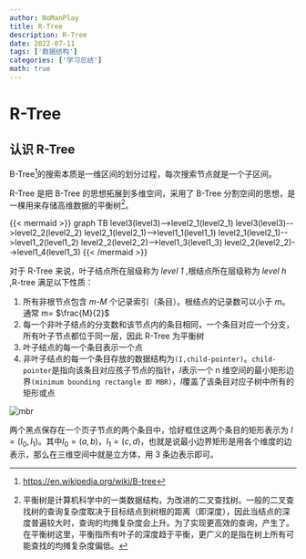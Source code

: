 ```yaml
---
author: NoManPlay
title: R-Tree
description: R-Tree
date: 2022-07-11
tags: ['数据结构']
categories: ['学习总结']
math: true
---
```


# R-Tree

## 认识 R-Tree

B-Tree[^1]的搜索本质是一维区间的划分过程，每次搜索节点就是一个子区间。

R-Tree 是把 B-Tree 的思想拓展到多维空间，采用了 B-Tree 分割空间的思想，是一棵用来存储高维数据的平衡树[^2]。

{{< mermaid >}}
graph TB
level3(level3)-->level2_1(level2_1)
level3(level3)-->level2_2(level2_2)
level2_1(level2_1)-->level1_1(level1_1)
level2_1(level2_1)-->level1_2(level1_2)
level2_2(level2_2)-->level1_3(level1_3)
level2_2(level2_2)-->level1_4(level1_3)
{{< /mermaid >}}

对于 R-Tree 来说，叶子结点所在层级称为 _level 1_ ,根结点所在层级称为 _level h_ ,R-tree 满足以下性质：

1. 所有非根节点包含 _m-M_ 个记录索引（条目）。根结点的记录数可以小于 _m_。通常 m= $\frac{M}{2}$
2. 每一个非叶子结点的分支数和该节点内的条目相同，一个条目对应一个分支，所有叶子节点都位于同一层，因此 R-Tree 为平衡树
3. 叶子结点的每一个条目表示一个点
4. 非叶子结点的每一个条目存放的数据结构为`(I,child-pointer)`。`child-pointer`是指向该条目对应孩子节点的指针，*I*表示一个 n 维空间的最小矩形边界`(minimum bounding rectangle 即 MBR)`，*I*覆盖了该条目对应子树中所有的矩形或点

![mbr](https://s2.loli.net/2022/01/24/yfkvQDZR5wtSWBC.png)

两个黑点保存在一个页子节点的两个条目中，恰好框住这两个条目的矩形表示为 $I=(I_0,I_1)$。其中$I_0=(a,b)$，$I_1=(c,d)$，也就是说最小边界矩形是用各个维度的边表示，那么在三维空间中就是立方体，用 3 条边表示即可。

[^1]: https://en.wikipedia.org/wiki/B-tree
[^2]: 平衡树是计算机科学中的一类数据结构，为改进的二叉查找树。一般的二叉查找树的查询复杂度取决于目标结点到树根的距离（即深度），因此当结点的深度普遍较大时，查询的均摊复杂度会上升。为了实现更高效的查询，产生了。在平衡树这里，平衡指所有叶子的深度趋于平衡，更广义的是指在树上所有可能查找的均摊复杂度偏低。
